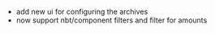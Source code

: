 - add new ui for configuring the archives
- now support nbt/component filters and filter for amounts